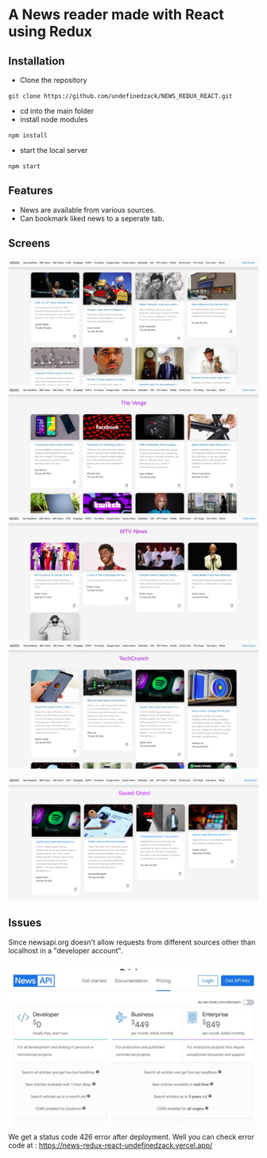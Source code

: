 # A News reader made with React using Redux

## Installation

- Clone the repository

`git clone https://github.com/undefinedzack/NEWS_REDUX_REACT.git`

- cd into the main folder
- install node modules

`npm install`

- start the local server

`npm start`

## Features 

- News are available from various sources.
- Can bookmark liked news to a seperate tab.

## Screens

<img src="images/1.jpg"/>
<img src="images/2.jpg"/>
<img src="images/3.jpg"/>
<img src="images/4.jpg"/>

![img.png](img.png)
## Issues

Since newsapi.org doesn't allow requests from different sources other than localhost in a "developer account".

<img src="images/5.jpg"/>

We get a status code 426 error after deployment. Well you can check error code at : https://news-redux-react-undefinedzack.vercel.app/


